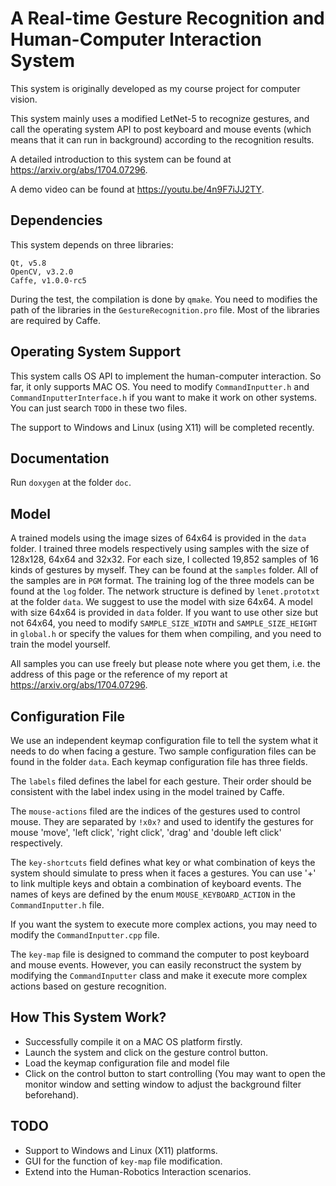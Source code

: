 A Real-time Gesture Recognition and Human-Computer Interaction System
======================================================================

This system is originally developed as my course project for computer vision.

This system mainly uses a modified LetNet-5 to recognize gestures, and call the operating system API to post keyboard and mouse events (which means that it can run in background) according to the recognition results.

A detailed introduction to this system can be found at https://arxiv.org/abs/1704.07296.

A demo video can be found at https://youtu.be/4n9F7iJJ2TY.


Dependencies
------------

This system depends on three libraries:

    Qt, v5.8
    OpenCV, v3.2.0
    Caffe, v1.0.0-rc5

During the test, the compilation is done by `qmake`. You need to modifies the path of the libraries in the `GestureRecognition.pro` file. Most of the libraries are required by Caffe.


Operating System Support
------------------------

This system calls OS API to implement the human-computer interaction. So far, it only supports MAC OS. You need to modify `CommandInputter.h` and `CommandInputterInterface.h` if you want to make it work on other systems. You can just search `TODO` in these two files.

The support to Windows and Linux (using X11) will be completed recently.

Documentation
-------------

Run `doxygen` at the folder `doc`.

Model
-----

A trained models using the image sizes of 64x64 is provided in the `data` folder. I trained three models respectively using samples with the size of 128x128, 64x64 and 32x32. For each size, I collected 19,852 samples of 16 kinds of gestures by myself. They can be found at the `samples` folder. All of the samples are in `PGM` format. The training log of the three models can be found at the `log` folder. The network structure is defined by `lenet.prototxt` at the folder `data`. We suggest to use the model with size 64x64. A model with size 64x64 is provided in `data` folder. If you want to use other size but not 64x64, you need to modify `SAMPLE_SIZE_WIDTH` and `SAMPLE_SIZE_HEIGHT` in `global.h` or specify the values for them when compiling, and you need to train the model yourself.

All samples you can use freely but please note where you get them, i.e. the address of this page or the reference of my report at https://arxiv.org/abs/1704.07296.

Configuration File
------------------

We use an independent keymap configuration file to tell the system what it needs to do when facing a gesture. Two sample configuration files can be found in the folder `data`. Each keymap configuration file has three fields.

The `labels` filed defines the label for each gesture. Their order should be consistent with the label index using in the model trained by Caffe.

The `mouse-actions` filed are the indices of the gestures used to control mouse. They are separated by `!x0x?` and used to identify the gestures for mouse 'move', 'left click', 'right click', 'drag' and 'double left click' respectively.

The `key-shortcuts` field defines what key or what combination of keys the system should simulate to press when it faces a gestures. You can use '+' to link multiple keys and obtain a combination of keyboard events. The names of keys are defined by the enum `MOUSE_KEYBOARD_ACTION` in the `CommandInputter.h` file.

If you want the system to execute more complex actions, you may need to modify the `CommandInputter.cpp` file.

The `key-map` file is designed to command the computer to post keyboard and mouse events. However, you can easily reconstruct the system by modifying the `CommandInputter` class and make it execute more complex actions based on gesture recognition.

How This System Work?
---------------------

- Successfully compile it on a MAC OS platform firstly.
- Launch the system and click on the gesture control button.
- Load the keymap configuration file and model file
- Click on the control button to start controlling (You may want to open the monitor window and setting window to adjust the background filter beforehand).


TODO
----

- Support to Windows and Linux (X11) platforms.
- GUI for the function of `key-map` file modification.
- Extend into the Human-Robotics Interaction scenarios.
